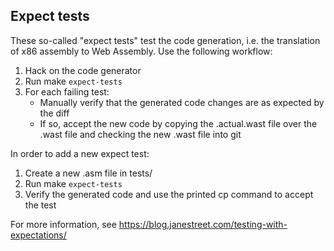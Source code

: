 Expect tests
------------

These so-called "expect tests" test the code generation, i.e. the translation
of x86 assembly to Web Assembly. Use the following workflow:

1. Hack on the code generator
2. Run make `expect-tests`
3. For each failing test:
    - Manually verify that the generated code changes are as expected by the diff
    - If so, accept the new code by copying the .actual.wast file over the .wast file
      and checking the new .wast file into git

In order to add a new expect test:

1. Create a new .asm file in tests/
2. Run make `expect-tests`
3. Verify the generated code and use the printed cp command to accept the test


For more information, see https://blog.janestreet.com/testing-with-expectations/
